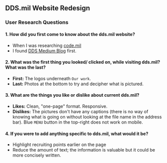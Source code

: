 ## DDS.mil Website Redesign
### User Research Questions

#### 1. How did you first come to know about the dds.mil website?
- When I was researching [code.mil](https://code.mil)
- I found [DDS Medium Blog](https://medium.com/@DefenseDigitalService) first. 
#### 2. What was the first thing you looked/ clicked on, while visiting dds.mil? What was the last? <br />
- **First:** The logos underneath `Our work`.
- **Last:** Photos at the bottom to try and decipher what is pictured.
#### 3. What are the things you like or dislike about current dds.mil?
- **Likes:** Clean, "one-page" format. Responsive.
- **Dislikes:** The pictures don't have any captions (there is no way of knowing what is going on without looking at the file name in the address bar). Blue `MENU` button in the top-right does not work on mobile.
#### 4. If you were to add anything specific to dds.mil, what would it be?
- Highlight recruiting points earlier on the page
- Reduce the amount of text; the information is valuable but it could be more concisely written.
